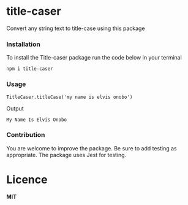 # title-caser
 Convert any string text to title-case using this package
 
### Installation
To install the Title-caser package run the code below in your terminal

```npm i title-caser```
 
### Usage
 
```TitleCaser.titleCase('my name is elvis onobo')```

Output

```My Name Is Elvis Onobo```

### Contribution
You are welcome to improve the package. Be sure to add testing as appropriate. 
The package uses Jest for testing.

# Licence
**MIT**

